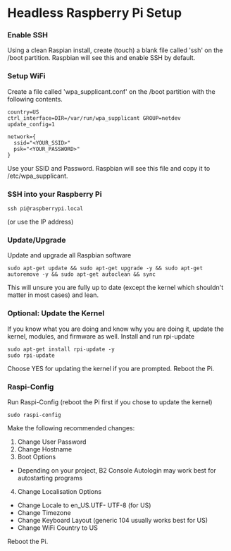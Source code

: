 # Headless Raspberry Pi Setup

### Enable SSH
Using a clean Raspian install, create (touch) a blank file called 'ssh' on the /boot partition.
Raspbian will see this and enable SSH by default.


### Setup WiFi
Create a file called 'wpa_supplicant.conf' on the /boot partition with the following contents.

```code
country=US
ctrl_interface=DIR=/var/run/wpa_supplicant GROUP=netdev
update_config=1

network={
  ssid="<YOUR_SSID>"
  psk="<YOUR_PASSWORD>"
}
```

Use your SSID and Password.  Raspbian will see this file and copy it to /etc/wpa_supplicant.


### SSH into your Raspberry Pi
```shell
ssh pi@raspberrypi.local
```
(or use the IP address)


### Update/Upgrade
Update and upgrade all Raspbian software
```shell
sudo apt-get update && sudo apt-get upgrade -y && sudo apt-get autoremove -y && sudo apt-get autoclean && sync
```
This will unsure you are fully up to date (except the kernel which shouldn't matter in most cases) and lean.


### Optional: Update the Kernel
If you know what you are doing and know why you are doing it, update the kernel, modules, and firmware as well.
Install and run rpi-update
```shell
sudo apt-get install rpi-update -y
sudo rpi-update
```

Choose YES for updating the kernel if you are prompted.
Reboot the Pi.


### Raspi-Config
Run Raspi-Config (reboot the Pi first if you chose to update the kernel)

```shell
sudo raspi-config
```

Make the following recommended changes:
1. Change User Password
2. Change Hostname
3. Boot Options
  * Depending on your project, B2 Console Autologin may work best for autostarting programs
4. Change Localisation Options
  * Change Locale to en_US.UTF- UTF-8 (for US)
  * Change Timezone
  * Change Keyboard Layout (generic 104 usually works best for US)
  * Change WiFi Country to US

Reboot the Pi.
